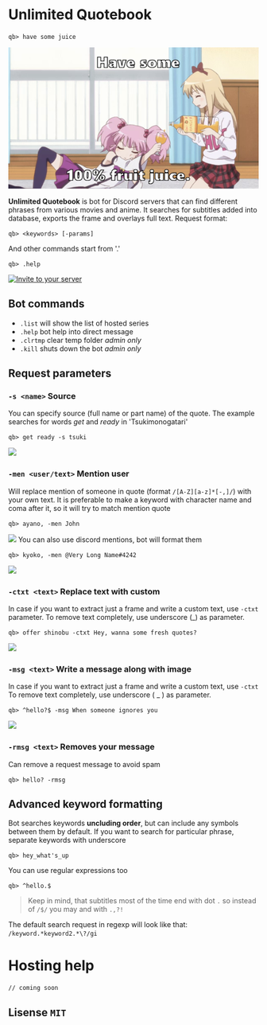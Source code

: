 # Unlimited Quotebook
```
qb> have some juice
```
![](https://raw.githubusercontent.com/NoxCaos/unlimited-quotebook/master/success.png)

**Unlimited Quotebook** is bot for Discord servers that can find different phrases from various movies and anime. It searches for subtitles added into database, exports the frame and overlays full text.
Request format:
```
qb> <keywords> [-params]
```
And other commands start from '.'
```
qb> .help
```
[![Invite to your server](https://cdn.discordapp.com/attachments/319532159201181696/323553130732060683/invite.png)](https://discordapp.com/oauth2/authorize?&client_id=321522356172619777&scope=bot&permissions=125952)
## Bot commands
+ `.list` will show the list of hosted series
+ `.help` bot help into direct message
+ `.clrtmp` clear temp folder *admin only*
+ `.kill` shuts down the bot *admin only*

## Request parameters
### `-s <name>` Source
You can specify source (full name or part name) of the quote.
The example searches for words *get* and *ready* in 'Tsukimonogatari'
```
qb> get ready -s tsuki
```
![](https://cdn.discordapp.com/attachments/319532159201181696/323355779413573634/e8e42eeb-df5d-ece0-4c21-00811b07b6d5.png)
### `-men <user/text>` Mention user
Will replace mention of someone in quote (format `/[A-Z][a-z]*[-,]/`) with your own text.
It is preferable to make a keyword with character name and coma after it, so it will try to match mention quote
```
qb> ayano, -men John
```
![](https://cdn.discordapp.com/attachments/319532159201181696/323539885019627550/f9f11e3d-1874-7121-65f7-de02c3fbd393.png)
You can also use discord mentions, bot will format them
```
qb> kyoko, -men @Very Long Name#4242
```
![](https://cdn.discordapp.com/attachments/319532159201181696/323536538656964610/a725b797-25fe-e844-f875-2c37513ab729.png)
### `-ctxt <text>` Replace text with custom
In case if you want to extract just a frame and write a custom text, use `-ctxt` parameter.
To remove text completely, use underscore (_) as parameter.
```
qb> offer shinobu -ctxt Hey, wanna some fresh quotes?
```
![](https://cdn.discordapp.com/attachments/319532159201181696/323265452346179584/5b04c743-6372-538c-707b-5c6775be8854.png)
### `-msg <text>` Write a message along with image
In case if you want to extract just a frame and write a custom text, use `-ctxt`
To remove text completely, use underscore ( _ ) as parameter.
```
qb> ^hello?$ -msg When someone ignores you
```
![](https://cdn.discordapp.com/attachments/319532159201181696/323542547412811776/unknown.png)
### `-rmsg <text>` Removes your message
Can remove a request message to avoid spam
```
qb> hello? -rmsg
```
## Advanced keyword formatting
Bot searches keywords **uncluding order**, but can include any symbols between them by default. If you want to search for particular phrase, separate keywords with underscore
```
qb> hey_what's_up
```
You can use regular expressions too
```
qb> ^hello.$
```
> Keep in mind, that subtitles most of the time end with dot `.`
> so instead of `/$/` you may and with `.,?!`

The default search request in regexp will look like that:
`/keyword.*keyword2.*\?/gi`

# Hosting help
`// coming soon`

## Lisense `MIT`

